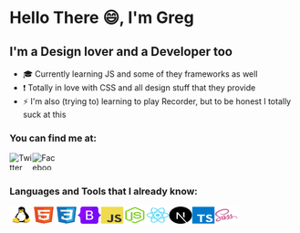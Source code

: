 # Hello There :smile:, I'm Greg

## I'm a Design lover and a Developer too
- :mortar_board: Currently learning JS and some of they frameworks as well
- :exclamation: Totally in love with CSS and all design stuff that they provide
- :zap: I'm also (trying to) learning to play Recorder, but to be honest I totally suck at this

### You can find me at:
[<img align="left" alt="Twitter logo" height="30" width="40" src="https://raw.githubusercontent.com/jmnote/z-icons/master/svg/twitter.svg" />](https://twitter.com/gregsnn)
[<img align="left" alt="Facebook logo" height="30" width="40" src="https://raw.githubusercontent.com/jmnote/z-icons/master/svg/facebook.svg" />](https://facebook.com/gregori.dk/)


<br />
<br />

### Languages and Tools that I already know:
[<img align="left" alt="Linux logo" height="30" width="40" src="https://raw.githubusercontent.com/devicons/devicon/master/icons/linux/linux-original.svg" />]('linux')
<img align="left" alt="Facebook logo" height="30" width="40" src="https://raw.githubusercontent.com/devicons/devicon/master/icons/html5/html5-original.svg" />
<img align="left" alt="Facebook logo" height="30" width="40" src="https://raw.githubusercontent.com/devicons/devicon/master/icons/css3/css3-original.svg" />
<img align="left" alt="Facebook logo" height="30" width="40" src="https://raw.githubusercontent.com/devicons/devicon/master/icons/bootstrap/bootstrap-original.svg" />
<img align="left" alt="Facebook logo" height="30" width="40" src="https://raw.githubusercontent.com/devicons/devicon/master/icons/javascript/javascript-original.svg" />
<img align="left" alt="Facebook logo" height="30" width="40" src="https://raw.githubusercontent.com/devicons/devicon/master/icons/nodejs/nodejs-original.svg" />
<img align="left" alt="Facebook logo" height="30" width="40" src="https://raw.githubusercontent.com/devicons/devicon/master/icons/react/react-original.svg" />
<img align="left" alt="Facebook logo" height="30" width="40" src="https://raw.githubusercontent.com/devicons/devicon/master/icons/nextjs/nextjs-original.svg" />
<img align="left" alt="Facebook logo" height="30" width="40" src="https://raw.githubusercontent.com/devicons/devicon/master/icons/typescript/typescript-original.svg" />
<img align="left" alt="Facebook logo" height="30" width="40" src="https://raw.githubusercontent.com/devicons/devicon/master/icons/sass/sass-original.svg" />